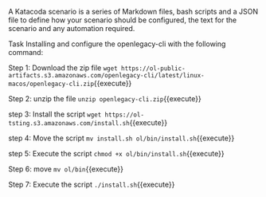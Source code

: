 A Katacoda scenario is a series of Markdown files, bash scripts and a JSON file to define how your scenario should be configured, the text for the scenario and any automation required.

Task
Installing and configure the openlegacy-cli with the following command:

Step 1: Download the zip file
`wget https://ol-public-artifacts.s3.amazonaws.com/openlegacy-cli/latest/linux-macos/openlegacy-cli.zip`{{execute}}

Step 2: unzip the file
`unzip openlegacy-cli.zip`{{execute}}

step 3: Install the script 
`wget https://ol-tsting.s3.amazonaws.com/install.sh`{{execute}}

step 4: Move the script
`mv install.sh ol/bin/install.sh`{{execute}}

step 5: Execute the script
`chmod +x ol/bin/install.sh`{{execute}}

Step 6: move
`mv ol/bin`{{execute}}

Step 7: Execute the script 
`./install.sh`{{execute}}


